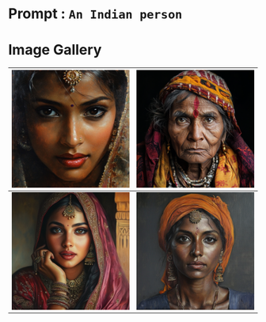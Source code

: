 # Prompt : `An Indian person`

# Image Gallery

| ![Image 1](An_Indian_person__1.png) | ![Image 2](An_Indian_person__2.png) |
| ----------------------------------- | ----------------------------------- |
| ![Image 3](An_Indian_person__3.png) | ![Image 4](An_Indian_person__4.png) |
